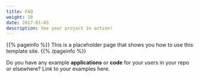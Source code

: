 ```yaml
---
title: FAQ
weight: 10
date: 2017-01-05
description: See your project in action!
---
```


{{% pageinfo %}}
This is a placeholder page that shows you how to use this template site.
{{% /pageinfo %}}

Do you have any example **applications** or **code** for your users in your repo
or elsewhere? Link to your examples here.
